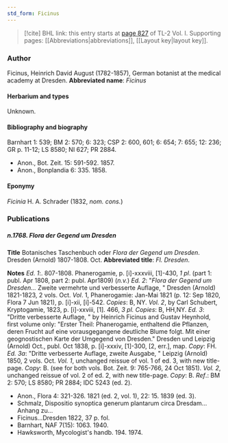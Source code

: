 ```yaml
---
std_form: Ficinus
---
```


> [!cite] BHL link: this entry starts at [page 827](https://www.biodiversitylibrary.org/page/33120958) of TL-2 Vol. I.
> Supporting pages: [[Abbreviations|abbreviations]], [[Layout key|layout key]].

### Author

Ficinus, Heinrich David August (1782-1857), German botanist at the medical academy at Dresden. 
**Abbreviated name**: *Ficinus*

#### Herbarium and types

Unknown.

#### Bibliography and biography

Barnhart 1: 539; BM 2: 570; 6: 323; CSP 2: 600, 601; 6: 654; 7: 655; 12: 236; GR p. 11-12; LS 8580; NI 627; PR 2884.
- Anon., Bot. Zeit. 15: 591-592. 1857.
- Anon., Bonplandia 6: 335. 1858.

#### Eponymy

*Ficinia* H. A. Schrader (1832, *nom. cons.*)

### Publications

##### n.1768. Flora der Gegend um Dresden

**Title**
Botanisches Taschenbuch oder *Flora der Gegend um Dresden*. Dresden (Arnold) 1807-1808. Oct.
**Abbreviated title**: *Fl. Dresden*.

**Notes**
*Ed. 1*:. 807-1808. Phanerogamie, p. \[i\]-xxxviii, \[1\]-430, *1 pl*. (part 1: publ. Apr 1808, part 2: publ. Apr1809) (*n.v.*)
*Ed. 2*: "*Flora der Gegend um Dresden...* Zweite vermehrte und verbesserte Auflage, " Dresden (Arnold) 1821-1823, 2 vols. Oct.
*Vol*. 1, Phanerogamie: Jan-Mai 1821 (p. 12: Sep 1820, Flora 7 Jun 1821), p. \[i\]-xii, \[i\]-542. *Copies*: B, NY.
*Vol. 2*, by Carl Schubert, Kryptogamie, 1823, p. \[i\]-xxviii, \[1\]. 466, *3 pl. Copies*: B, HH,NY.
*Ed. 3*: "Dritte verbesserte Auflage, " by Heinrich Ficinus and Gustav Heynhold, first volume only: "Erster Theil: Phanerogamie, enthaltend die Pflanzen, deren Frucht auf eine vorausgegangene deutliche Blume folgt. Mit einer geognostischen Karte der Umgegend von Dresden." Dresden und Leipzig (Arnold) Oct., publ. Oct 1838, p. \[i\]-xxxiv, \[1\]-300, \[2, err.\], map. *Copy*: FH.
*Ed. 3a*: "Dritte verbesserte Auflage, zweite Ausgabe, " Leipzig (Arnold) 1850, 2 vols. Oct.
*Vol. 1*, unchanged reissue of vol. 1 of ed. 3, with new title-page. *Copy*: B. (see for both vols. Bot. Zeit. 9: 765-766, 24 Oct 1851).
*Vol. 2*, unchanged reissue of vol. 2 of ed. 2, with new title-page. *Copy*: B.
*Ref*.: BM 2: 570; LS 8580; PR 2884; IDC 5243 (ed. 2).
- Anon., Flora 4: 321-326. 1821 (ed. 2, vol. 1), 22: 15. 1839 (ed. 3).
- Schmalz, Dispositio synoptica generum plantarum circa Dresdam... Anhang zu...
- Ficinus...Dresden 1822, 37 p. fol.
- Barnhart, NAF 7(15): 1063. 1940.
- Hawksworth, Mycologist's handb. 194. 1974.

